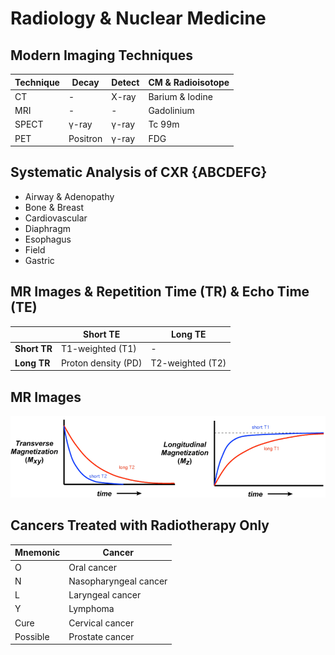 # Radiology & Nuclear Medicine

## Modern Imaging Techniques

|Technique|Decay|Detect|CM & Radioisotope|
|-|-|-|-|
|CT|-|X-ray|Barium & Iodine|
|MRI|-|-|Gadolinium|
|SPECT|γ-ray|γ-ray|Tc 99m|
|PET|Positron|γ-ray|FDG|

## Systematic Analysis of CXR {ABCDEFG}

- Airway & Adenopathy
- Bone & Breast
- Cardiovascular
- Diaphragm
- Esophagus
- Field
- Gastric

## MR Images & Repetition Time (TR) & Echo Time (TE)

||Short TE|Long TE|
|-|-|-|
|**Short TR**|T1-weighted (T1)|-|
|**Long TR**|Proton density (PD)|T2-weighted (T2)|

## MR Images

![](../Figures/MR%20Images.png)

## Cancers Treated with Radiotherapy Only

|Mnemonic|Cancer|
|-|-|
|O|Oral cancer|
|N|Nasopharyngeal cancer|
|L|Laryngeal cancer|
|Y|Lymphoma|
|Cure|Cervical cancer|
|Possible|Prostate cancer|
